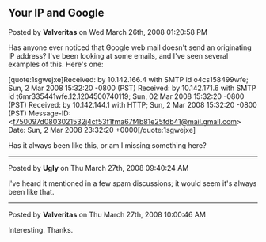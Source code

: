 ## Your IP and Google
Posted by **Valveritas** on Wed March 26th, 2008 01:20:58 PM

Has anyone ever noticed that Google web mail doesn't send an originating IP address?  I've been looking at some emails, and I've seen several examples of this. Here's one:

[quote:1sgwejxe]Received: by 10.142.166.4 with SMTP id o4cs158499wfe;
        Sun, 2 Mar 2008 15:32:20 -0800 (PST)
Received: by 10.142.171.6 with SMTP id t6mr335441wfe.12.1204500740119;
        Sun, 02 Mar 2008 15:32:20 -0800 (PST)
Received: by 10.142.144.1 with HTTP; Sun, 2 Mar 2008 15:32:20 -0800 (PST)
Message-ID: &lt;f750097d0803021532j4cf53f1fma67f4b81e25fdb41@mail.gmail.com&gt;
Date: Sun, 2 Mar 2008 23:32:20 +0000[/quote:1sgwejxe]

Has it always been like this, or am I missing something here?

--------------------------------------------------------------------------------

Posted by **Ugly** on Thu March 27th, 2008 09:40:24 AM

I've heard it mentioned in a few spam discussions; it would seem it's always been like that.

--------------------------------------------------------------------------------

Posted by **Valveritas** on Thu March 27th, 2008 10:00:46 AM

Interesting. Thanks.
